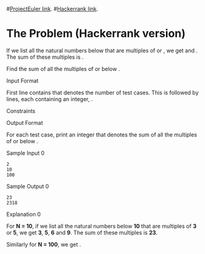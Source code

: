 #[ProjectEuler link](https://projecteuler.net/problem=1).
#[Hackerrank link](https://www.hackerrank.com/contests/projecteuler/challenges/euler001/problem?isFullScreen=true).

# The Problem (Hackerrank version)

If we list all the natural numbers below  that are multiples of  or , we get  and . The sum of these multiples is .

Find the sum of all the multiples of  or  below .

Input Format

First line contains  that denotes the number of test cases. This is followed by  lines, each containing an integer, .

Constraints

Output Format

For each test case, print an integer that denotes the sum of all the multiples of  or  below .

Sample Input 0
```
2
10
100
```
Sample Output 0
```
23
2318
```
Explanation 0

For **N = 10**, if we list all the natural numbers below **10** that are multiples of **3** or **5**, we get **3**, **5**, **6** and **9**. The sum of these multiples is **23**.

Similarly for **N = 100**, we get .
